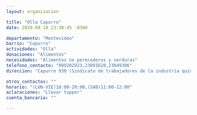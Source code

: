 ```yaml
---
layout: organizacion

title: "Olla Capurro"
date: 2020-08-10 23:30:45 -0300

departamento: "Montevideo"
barrio: "Capurro"
actividades: "Olla"
donaciones: "Alimentos"
necesidades: "Alimentos no perecederos y verduras"
telefono_contacto: "099202923,23091620,23049306"
direccion: "Capurro 930 (Sindicato de trabajadores de la industria química)"

otros_contactos: ""
horario: "(LUN-VIE)18:00-20:00,(SAB)11:00-12:00"
aclaraciones: "Llevar tupper"
cuenta_bancaria: ""

---
```

